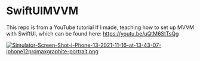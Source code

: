 # SwiftUIMVVM

This repo is from a YouTube tutorial If I made, teaching how to set up MVVM with SwiftUI, which can be found here: https://youtu.be/uQtM6StTsQg

[![Simulator-Screen-Shot-i-Phone-13-2021-11-16-at-13-43-07-iphone12promaxgraphite-portrait.png](https://i.postimg.cc/XvbWX5vM/Simulator-Screen-Shot-i-Phone-13-2021-11-16-at-13-43-07-iphone12promaxgraphite-portrait.png)](https://postimg.cc/sMwqNvSK)
